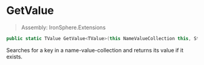 ﻿

# GetValue

> Assembly: IronSphere.Extensions

```csharp
public static TValue GetValue<TValue>(this NameValueCollection this, String key, TValue fallback = default);
```

Searches for a key in a name-value-collection and returns its value if it exists.

 